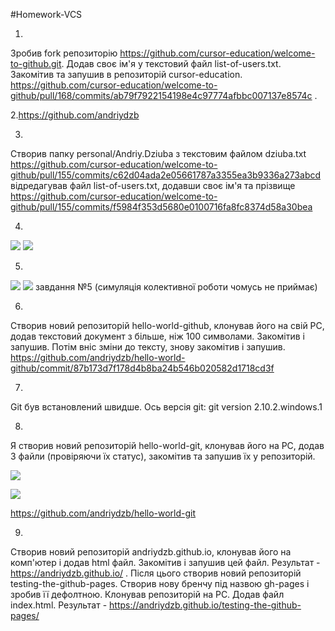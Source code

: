 #Homework-VCS

1.
Зробив fork репозиторію https://github.com/cursor-education/welcome-to-github.git. Додав своє ім'я у текстовий файл list-of-users.txt. Закомітив та запушив в репозиторій cursor-education. 
https://github.com/cursor-education/welcome-to-github/pull/168/commits/ab79f7922154198e4c97774afbbc007137e8574c .

2.https://github.com/andriydzb

3.
Створив папку personal/Andriy.Dziuba з текстовим файлом dziuba.txt 
https://github.com/cursor-education/welcome-to-github/pull/155/commits/c62d04ada2e05661787a3355ea3b9336a273abcd
відредагував файл list-of-users.txt, додавши своє ім'я та прізвище
https://github.com/cursor-education/welcome-to-github/pull/155/commits/f5984f353d5680e0100716fa8fc8374d58a30bea
 
4.
![](http://i.piccy.info/i9/5eb0210ae66dcfbac0c633ae13154ae2/1478533761/177410/1086149/Bez_men_.png)
![](http://i.piccy.info/i9/2957eef9702240f084584b96c4832d64/1478533830/160878/1086149/Bez_m2en_.jpg)

5.
![](http://i.piccy.info/i9/91dfbcdafc5090913fb0a47b3d2ec5cc/1478537064/138047/1086149/Bez_men_.png)
![](http://i.piccy.info/i9/f91780046e95296d797939bfe4301ad8/1478537104/135211/1086149/Bez_me_in_.png)
  завдання №5 (симуляція колективної роботи чомусь не приймає)
  
6.
Створив новий репозиторій hello-world-github, клонував його на свій PC, додав текстовий документ з більше, ніж 100 символами.
Закомітив і запушив. Потім вніс зміни до тексту, знову закомітив і запушив.
https://github.com/andriydzb/hello-world-github/commit/87b173d7f178d4b8ba24b546b020582d1718cd3f
 
7.
Git був встановлений швидше. Ось версія git: git version 2.10.2.windows.1
 
8.
Я створив новий репозиторій hello-world-git, клонував його на PC, додав 3 файли (провіряючи їх статус), закомітив та запушив
їх у репозиторій. 

![](http://i.piccy.info/i9/5e2e7944ac7395dc6d2150f065854d77/1478551966/66095/1086149/Bez_m1234214en_.png)

![](http://i.piccy.info/i9/b7bd9b41442ec74e9260f7038f8e8c96/1478552086/64182/1086149/Bez_m123213213n_.png)

https://github.com/andriydzb/hello-world-git

9.
Створив новий репозиторій andriydzb.github.io, клонував його на комп'ютер і додав html файл. Закомітив і запушив цей файл. 
Результат - https://andriydzb.github.io/ . Після цього створив новий репозиторій testing-the-github-pages. Створив нову бренчу 
під    назвою gh-pages і зробив її дефолтною. Клонував репозиторій на PC. Додав файл index.html.
Результат - https://andriydzb.github.io/testing-the-github-pages/ 


